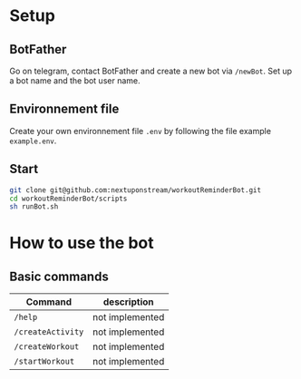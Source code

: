 # Setup
## BotFather
Go on telegram, contact BotFather and create a new bot via `/newBot`. Set up a bot name and the bot user name.
## Environnement file
Create your own environnement file `.env` by following the file example `example.env`.
## Start
```bash
git clone git@github.com:nextuponstream/workoutReminderBot.git
cd workoutReminderBot/scripts
sh runBot.sh
```
# How to use the bot
## Basic commands
| Command | description |
|---|----|
|`/help` | not implemented |
|`/createActivity` | not implemented |
|`/createWorkout` | not implemented |
|`/startWorkout` | not implemented |
